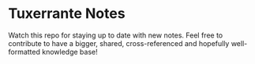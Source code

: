 # Tuxerrante Notes
Watch this repo for staying up to date with new notes.
Feel free to contribute to have a bigger, shared, cross-referenced and hopefully well-formatted knowledge base!
